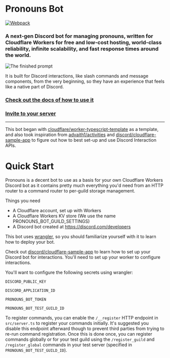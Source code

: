 # Pronouns Bot

[![Webpack](https://github.com/dangeredwolf/pronouns-bot/actions/workflows/webpack.yml/badge.svg)](https://github.com/dangeredwolf/pronouns-bot/actions/workflows/webpack.yml)

### A next-gen Discord bot for managing pronouns, written for Cloudflare Workers for free and low-cost hosting, world-class reliability, infinite scalability, and fast response times around the world.

![The finished prompt](https://cdn.discordapp.com/attachments/165560751363325952/988283919738736650/2022-06-19T232721.978_chrome.png)

It is built for Discord interactions, like slash commands and message components, from the very beginning, so they have an experience that feels like a native part of Discord.

### [Check out the docs of how to use it](https://wlf.is/pronouns)

### [Invite to your server](https://wlf.is/pronouns/invite)

---

This bot began with [cloudflare/worker-typescript-template](https://github.com/cloudflare/worker-typescript-template) as a template, and also took inspiration from [advaith1/activities](https://github.com/advaith1/activities) and [discord/cloudflare-sample-app](https://github.com/discord/cloudflare-sample-app) to figure out how to best set-up and use Discord Interaction APIs.

# Quick Start

Pronouns is a decent bot to use as a basis for your own Cloudflare Workers Discord bot as it contains pretty much everything you'd need from an HTTP router to a command router to per-guild storage management.

Things you need

- A Cloudflare account, set up with Workers
- A Cloudflare Workers KV store (We use the name PRONOUNS_BOT_GUILD_SETTINGS)
- A Discord bot created at https://discord.com/developers

This bot uses [wrangler](https://github.com/cloudflare/wrangler), so you should familiarize yourself with it to learn how to deploy your bot.

Check out [discord/cloudflare-sample-app](https://github.com/discord/cloudflare-sample-app) to learn how to set up your Discord bot for interactions. You'll need to set up your worker to configure interactions.

You'll want to configure the following secrets using wrangler:

`DISCORD_PUBLIC_KEY`

`DISCORD_APPLICATION_ID`

`PRONOUNS_BOT_TOKEN`

`PRONOUNS_BOT_TEST_GUILD_ID`

To register commands, you can enable the `/__register` HTTP endpoint in `src/server.ts` to register your commands initially. It's suggested you disable this endpoint afterward though to prevent third parties from trying to re-run command registration. Once this is done once, you can register commands globally or for your test guild using the `/register_guild` and `/register_global` commands in your test server (specified in `PRONOUNS_BOT_TEST_GUILD_ID`).
